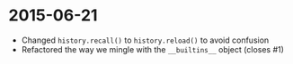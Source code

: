 2015-06-21
==========
+ Changed `history.recall()` to `history.reload()` to avoid confusion
+ Refactored the way we mingle with the `__builtins__` object (closes #1)
